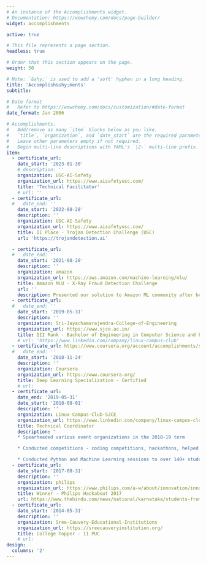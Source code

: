 ```yaml
---
# An instance of the Accomplishments widget.
# Documentation: https://wowchemy.com/docs/page-builder/
widget: accomplishments

active: true

# This file represents a page section.
headless: true

# Order that this section appears on the page.
weight: 50

# Note: `&shy;` is used to add a 'soft' hyphen in a long heading.
title: 'Accomplish&shy;ments'
subtitle:

# Date format
#   Refer to https://wowchemy.com/docs/customization/#date-format
date_format: Jan 2006

# Accomplishments.
#   Add/remove as many `item` blocks below as you like.
#   `title`, `organization`, and `date_start` are the required parameters.
#   Leave other parameters empty if not required.
#   Begin multi-line descriptions with YAML's `|2-` multi-line prefix.
item:
  - certificate_url: 
    date_start: '2023-01-30'
    # description: ''
    organization: USC-AI-Safety
    organization_url: https://www.aisafetyusc.com/
    title: 'Technical Facilitator'
    # url: ''
  - certificate_url: 
  #   date_end: ''
    date_start: '2022-08-28'
    description: ''
    organization: USC-AI-Safety
    organization_url: https://www.aisafetyusc.com/
    title: II Place - Trojan Detection Challenge (USC)
    url: 'https://trojandetection.ai'

  - certificate_url: 
  #   date_end: ''
    date_start: '2021-08-28'
    description: ''
    organization: amazon
    organization_url: https://aws.amazon.com/machine-learning/mlu/
    title: Amazon MLU - X-Ray Fraud Detection Challenge
    url: ''
    description: Presented our solution to Amazon ML community after being in the top 5 out of 250+ submissions in the internal hackathon
  - certificate_url: 
  #   date_end: ''
    date_start: '2019-05-31'
    description: ''
    organization: Sri-Jayachamarajendra-College-of-Engineering
    organization_url: https://www.sjce.ac.in/
    title: III Rank - Bachelor of Engineering in Computer Science and Engineering
    # url: 'https://www.linkedin.com/company/linux-campus-club'
  - certificate_url: https://www.coursera.org/account/accomplishments/specialization/ADF7CCSAX4RT 
  #   date_end: ''
    date_start: '2018-11-24'
    description: ''
    organization: Coursera
    organization_url: https://www.coursera.org/
    title: Deep Learning Specialization - Certified
    # url: 
  - certificate_url: 
    date_end: '2019-05-31'
    date_start: '2018-08-01'
    description: ''
    organization: Linux-Campus-Club-SJCE
    organization_url: https://www.linkedin.com/company/linux-campus-club
    title: Technical Coordinator
    description: "
    * Spearheaded various event organizations in the 2018-19 term

    * Conducted competitions - coding competitions, hackathons, helped students prepare for placements

    * Conducted Python and Machine Learning sessions to over 140+ students coming from various backgrounds"
  - certificate_url: 
    date_start: '2017-08-31'
    description: ''
    organization: philips
    organization_url: https://www.philips.com/a-w/about/innovation/innovation-hubs/bangalore.html
    title: Winner - Philips Hackabout 2017
    url: https://www.thehindu.com/news/national/karnataka/students-from-mysuru-win-hackathon-in-bengaluru/article19957671.ece
  - certificate_url: 
    date_start: '2014-05-31'
    description: ''
    organization: Sree-Cauvery-Educational-Institutions
    organization_url: https://sreecauveryinstitution.org/
    title: College Topper - II PUC
    # url: 
design:
  columns: '2'
---
```


